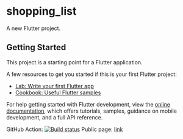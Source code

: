 # shopping_list

A new Flutter project.

## Getting Started

This project is a starting point for a Flutter application.

A few resources to get you started if this is your first Flutter project:

- [Lab: Write your first Flutter app](https://docs.flutter.dev/get-started/codelab)
- [Cookbook: Useful Flutter samples](https://docs.flutter.dev/cookbook)

For help getting started with Flutter development, view the
[online documentation](https://docs.flutter.dev/), which offers tutorials,
samples, guidance on mobile development, and a full API reference.

GitHub Action: [![Build status](https://build.appcenter.ms/v0.1/apps/035a8b9d-cc5f-4622-b8d4-c9b8e1a9b065/branches/main/badge)](https://appcenter.ms)
Public page: [link](install.appcenter.ms/orgs/shopping_list_fikrirmdhna/apps/shopping-list/distribution_groups/public)